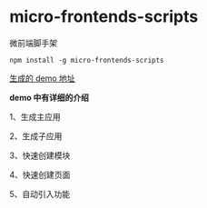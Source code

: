 # micro-frontends-scripts

微前端脚手架

```
npm install -g micro-frontends-scripts
```

[生成的 demo 地址](https://github.com/lin15263550843/example-micro-web.git)

**demo 中有详细的介绍**

1、生成主应用

2、生成子应用

3、快速创建模块

4、快速创建页面

5、自动引入功能
